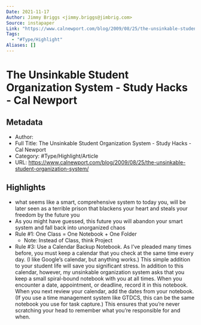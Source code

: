 ```yaml
---
Date: 2021-11-17
Author: Jimmy Briggs <jimmy.briggs@jimbrig.com>
Source: instapaper
Link: "https://www.calnewport.com/blog/2009/08/25/the-unsinkable-student-organization-system/"
Tags:
  - "#Type/Highlight"
Aliases: []
---
```


# The Unsinkable Student Organization System - Study Hacks - Cal Newport

## Metadata

* Author: 
* Full Title: The Unsinkable Student Organization System - Study Hacks - Cal Newport
* Category: #Type/Highlight/Article
* URL: https://www.calnewport.com/blog/2009/08/25/the-unsinkable-student-organization-system/

## Highlights

* what seems like a smart, comprehensive system to today you, will be later seen as a terrible prison that blackens your heart and steals your freedom by the future you
* As you might have guessed, this future you will abandon your smart system and fall back into unorganized chaos
* Rule #1: One Class = One Notebook + One Folder
  * Note: Instead of Class, think Project
* Rule #3: Use a Calendar Backup Notebook.
  As I’ve pleaded many times before, you must keep a calendar that you check at the same time every day. (I like Google’s calendar, but anything works.) This simple addition to your student life will save you significant stress.
  In addition to this calendar, however, my unsinkable organization system asks that you keep a small spiral-bound notebook with you at all times. When you encounter a date, appointment, or deadline, record it in this notebook. When you next review your calendar, add the dates from your notebook. (If you use a time management system like GTDCS, this can be the same notebook you use for task capture.) This ensures that you’re never scratching your head to remember what you’re responsible for and when.
